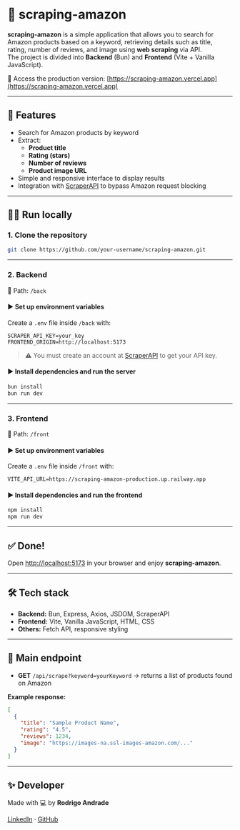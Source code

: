 # 🛒 scraping-amazon

**scraping-amazon** is a simple application that allows you to search for Amazon products based on a keyword, retrieving details such as title, rating, number of reviews, and image using **web scraping** via API.  
The project is divided into **Backend** (Bun) and **Frontend** (Vite + Vanilla JavaScript).

🔗 Access the production version: [https://scraping-amazon.vercel.app](https://scraping-amazon.vercel.app)

---

## 🚀 Features

- Search for Amazon products by keyword
- Extract:
  - **Product title**
  - **Rating (stars)**
  - **Number of reviews**
  - **Product image URL**
- Simple and responsive interface to display results
- Integration with [ScraperAPI](https://www.scraperapi.com/) to bypass Amazon request blocking

---

## 🧑‍💻 Run locally

### 1. Clone the repository

```bash
git clone https://github.com/your-username/scraping-amazon.git
```

---

### 2. Backend

📂 Path: `/back`

#### ▶️ Set up environment variables

Create a `.env` file inside `/back` with:

```env
SCRAPER_API_KEY=your_key
FRONTEND_ORIGIN=http://localhost:5173
```

> ⚠️ You must create an account at [ScraperAPI](https://www.scraperapi.com/) to get your API key.

#### ▶️ Install dependencies and run the server

```bash
bun install
bun run dev
```

---

### 3. Frontend

📂 Path: `/front`

#### ▶️ Set up environment variables

Create a `.env` file inside `/front` with:

```env
VITE_API_URL=https://scraping-amazon-production.up.railway.app
```

#### ▶️ Install dependencies and run the frontend

```bash
npm install
npm run dev
```

---

## ✅ Done!

Open [http://localhost:5173](http://localhost:5173) in your browser and enjoy **scraping-amazon**.

---

## 🛠 Tech stack

- **Backend:** Bun, Express, Axios, JSDOM, ScraperAPI
- **Frontend:** Vite, Vanilla JavaScript, HTML, CSS
- **Others:** Fetch API, responsive styling

---

## 📌 Main endpoint

- **GET** `/api/scrape?keyword=yourKeyword` → returns a list of products found on Amazon

**Example response:**

```json
[
  {
    "title": "Sample Product Name",
    "rating": "4.5",
    "reviews": 1234,
    "image": "https://images-na.ssl-images-amazon.com/..."
  }
]
```

---

## ✨ Developer

Made with 💻 by **Rodrigo Andrade**

[LinkedIn](https://www.linkedin.com/in/rodrigo-andrade-5420b2277/) · [GitHub](https://github.com/rodrigoacm10)
